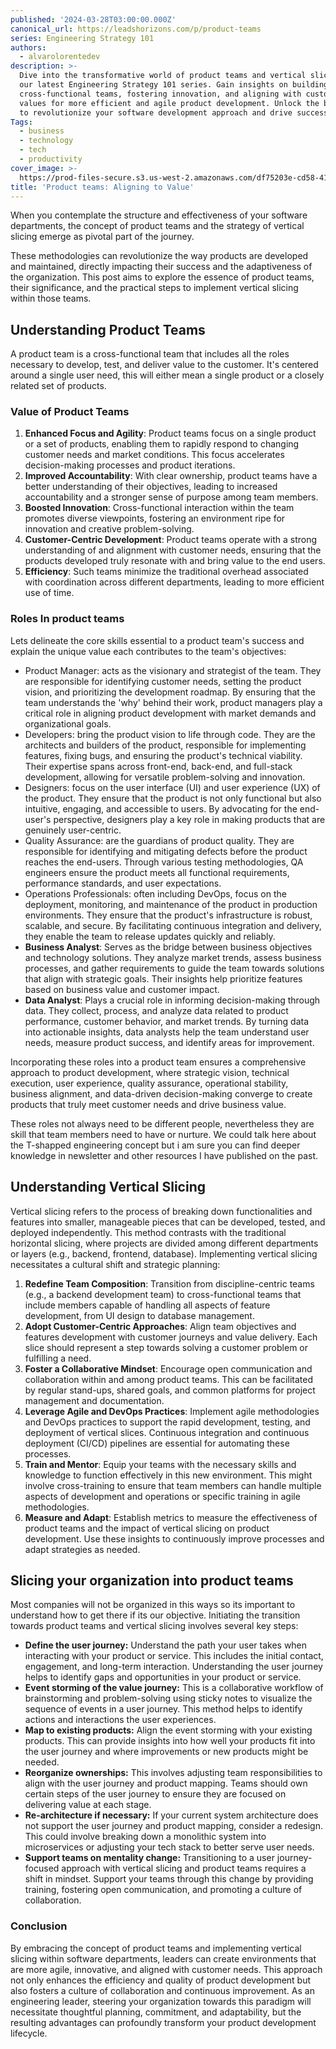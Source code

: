 ```yaml
---
published: '2024-03-28T03:00:00.000Z'
canonical_url: https://leadshorizons.com/p/product-teams
series: Engineering Strategy 101
authors:
  - alvarolorentedev
description: >-
  Dive into the transformative world of product teams and vertical slicing in
  our latest Engineering Strategy 101 series. Gain insights on building
  cross-functional teams, fostering innovation, and aligning with customer
  values for more efficient and agile product development. Unlock the blueprint
  to revolutionize your software development approach and drive success. 
Tags:
  - business
  - technology
  - tech
  - productivity
cover_image: >-
  https://prod-files-secure.s3.us-west-2.amazonaws.com/df75203e-cd58-41eb-8339-d5bf4288eb0e/ebdbc2c6-cb58-4098-9bab-9c1273367c1d/bearly-generated-image-8A4EE7.png?X-Amz-Algorithm=AWS4-HMAC-SHA256&X-Amz-Content-Sha256=UNSIGNED-PAYLOAD&X-Amz-Credential=AKIAT73L2G45HZZMZUHI%2F20240404%2Fus-west-2%2Fs3%2Faws4_request&X-Amz-Date=20240404T120352Z&X-Amz-Expires=3600&X-Amz-Signature=96767347e56fbff7fce297911d5c87d35243f44903a1fe9c74b1f277eb5fcaca&X-Amz-SignedHeaders=host&x-id=GetObject
title: 'Product teams: Aligning to Value'
---
```


When you contemplate the structure and effectiveness of your software departments, the concept of product teams and the strategy of vertical slicing emerge as pivotal part of the journey. 

These methodologies can revolutionize the way products are developed and maintained, directly impacting their success and the adaptiveness of the organization. This post aims to explore the essence of product teams, their significance, and the practical steps to implement vertical slicing within those teams.


## **Understanding Product Teams**


A product team is a cross-functional team that includes all the roles necessary to develop, test, and deliver value to the customer. It's centered around a single user need, this will either mean a single product or a closely related set of products. 


### **Value of Product Teams**

1. **Enhanced Focus and Agility**: Product teams focus on a single product or a set of products, enabling them to rapidly respond to changing customer needs and market conditions. This focus accelerates decision-making processes and product iterations.
2. **Improved Accountability**: With clear ownership, product teams have a better understanding of their objectives, leading to increased accountability and a stronger sense of purpose among team members.
3. **Boosted Innovation**: Cross-functional interaction within the team promotes diverse viewpoints, fostering an environment ripe for innovation and creative problem-solving.
4. **Customer-Centric Development**: Product teams operate with a strong understanding of and alignment with customer needs, ensuring that the products developed truly resonate with and bring value to the end users.
5. **Efficiency**: Such teams minimize the traditional overhead associated with coordination across different departments, leading to more efficient use of time.

### Roles In product teams


Lets delineate the core skills essential to a product team's success and explain the unique value each contributes to the team's objectives:

- Product Manager: acts as the visionary and strategist of the team. They are responsible for identifying customer needs, setting the product vision, and prioritizing the development roadmap. By ensuring that the team understands the 'why' behind their work, product managers play a critical role in aligning product development with market demands and organizational goals.
- Developers: bring the product vision to life through code. They are the architects and builders of the product, responsible for implementing features, fixing bugs, and ensuring the product's technical viability. Their expertise spans across front-end, back-end, and full-stack development, allowing for versatile problem-solving and innovation.
- Designers:  focus on the user interface (UI) and user experience (UX) of the product. They ensure that the product is not only functional but also intuitive, engaging, and accessible to users. By advocating for the end-user's perspective, designers play a key role in making products that are genuinely user-centric.
- Quality Assurance: are the guardians of product quality. They are responsible for identifying and mitigating defects before the product reaches the end-users. Through various testing methodologies, QA engineers ensure the product meets all functional requirements, performance standards, and user expectations.
- Operations Professionals: often including DevOps, focus on the deployment, monitoring, and maintenance of the product in production environments. They ensure that the product's infrastructure is robust, scalable, and secure. By facilitating continuous integration and delivery, they enable the team to release updates quickly and reliably.
- **Business Analyst**: Serves as the bridge between business objectives and technology solutions. They analyze market trends, assess business processes, and gather requirements to guide the team towards solutions that align with strategic goals. Their insights help prioritize features based on business value and customer impact.
- **Data Analyst**: Plays a crucial role in informing decision-making through data. They collect, process, and analyze data related to product performance, customer behavior, and market trends. By turning data into actionable insights, data analysts help the team understand user needs, measure product success, and identify areas for improvement.

Incorporating these roles into a product team ensures a comprehensive approach to product development, where strategic vision, technical execution, user experience, quality assurance, operational stability, business alignment, and data-driven decision-making converge to create products that truly meet customer needs and drive business value.


These roles not always need to be different people, nevertheless they are skill that team members need to have or nurture. We could talk here about the T-shapped engineering concept but i am sure you can find deeper knowledge in  newsletter and other resources I have published on the past.  


## **Understanding Vertical Slicing**


Vertical slicing refers to the process of breaking down functionalities and features into smaller, manageable pieces that can be developed, tested, and deployed independently. This method contrasts with the traditional horizontal slicing, where projects are divided among different departments or layers (e.g., backend, frontend, database). Implementing vertical slicing necessitates a cultural shift and strategic planning:

1. **Redefine Team Composition**: Transition from discipline-centric teams (e.g., a backend development team) to cross-functional teams that include members capable of handling all aspects of feature development, from UI design to database management.
2. **Adopt Customer-Centric Approaches**: Align team objectives and features development with customer journeys and value delivery. Each slice should represent a step towards solving a customer problem or fulfilling a need.
3. **Foster a Collaborative Mindset**: Encourage open communication and collaboration within and among product teams. This can be facilitated by regular stand-ups, shared goals, and common platforms for project management and documentation.
4. **Leverage Agile and DevOps Practices**: Implement agile methodologies and DevOps practices to support the rapid development, testing, and deployment of vertical slices. Continuous integration and continuous deployment (CI/CD) pipelines are essential for automating these processes.
5. **Train and Mentor**: Equip your teams with the necessary skills and knowledge to function effectively in this new environment. This might involve cross-training to ensure that team members can handle multiple aspects of development and operations or specific training in agile methodologies.
6. **Measure and Adapt**: Establish metrics to measure the effectiveness of product teams and the impact of vertical slicing on product development. Use these insights to continuously improve processes and adapt strategies as needed.

## Slicing your organization into product teams


Most companies will not be organized in this ways so its important to understand how to get there if its our objective. Initiating the transition towards product teams and vertical slicing involves several key steps:

- **Define the user journey:** Understand the path your user takes when interacting with your product or service. This includes the initial contact, engagement, and long-term interaction. Understanding the user journey helps to identify gaps and opportunities in your product or service.
- **Event storming of the value journey:** This is a collaborative workflow of brainstorming and problem-solving using sticky notes to visualize the sequence of events in a user journey. This method helps to identify actions and interactions the user experiences.
- **Map to existing products:** Align the event storming with your existing products. This can provide insights into how well your products fit into the user journey and where improvements or new products might be needed.
- **Reorganize ownerships:** This involves adjusting team responsibilities to align with the user journey and product mapping. Teams should own certain steps of the user journey to ensure they are focused on delivering value at each stage.
- **Re-architecture if necessary:** If your current system architecture does not support the user journey and product mapping, consider a redesign. This could involve breaking down a monolithic system into microservices or adjusting your tech stack to better serve user needs.
- **Support teams on mentality change:** Transitioning to a user journey-focused approach with vertical slicing and product teams requires a shift in mindset. Support your teams through this change by providing training, fostering open communication, and promoting a culture of collaboration.

### **Conclusion**


By embracing the concept of product teams and implementing vertical slicing within software departments, leaders can create environments that are more agile, innovative, and aligned with customer needs. This approach not only enhances the efficiency and quality of product development but also fosters a culture of collaboration and continuous improvement. As an engineering leader, steering your organization towards this paradigm will necessitate thoughtful planning, commitment, and adaptability, but the resulting advantages can profoundly transform your product development lifecycle.

